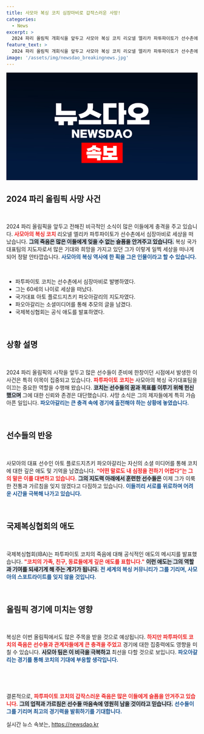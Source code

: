 ```yaml
---
title: 사모아 복싱 코치 심장마비로 갑작스러운 사망!
categories:
  - News
excerpt: >
  2024 파리 올림픽 개회식을 앞두고 사모아 복싱 코치 리오넬 엘리카 파투파이토가 선수촌에서 심장마비로 사망했습니다. 60세의 그는 국가대표 아토 플로드지츠키의 지도자로, 선수는 깊은 슬픔을 표현하며 그를 추모했습니다.
feature_text: >
  2024 파리 올림픽 개회식을 앞두고 사모아 복싱 코치 리오넬 엘리카 파투파이토가 선수촌에서 심장마비로 사망했습니다. 60세의 그는 국가대표 아토 플로드지츠키의 지도자로, 선수는 깊은 슬픔을 표현하며 그를 추모했습니다.
image: '/assets/img/newsdao_breakingnews.jpg'
---
```


<p><img src="/assets/img/newsdao_breakingnews.jpg" alt="bookingtag 속보" /></p>

<h2 data-ke-size="size26">2024 파리 올림픽 사망 사건</h2>

<p data-ke-size="size16">&nbsp;</p>

<p>2024 파리 올림픽을 앞두고 전해진 비극적인 소식이 많은 이들에게 충격을 주고 있습니다. <b><span style="color: #ee2323;">사모아의 복싱 코치</span></b> 리오넬 엘리카 파투파이토가 선수촌에서 심장마비로 세상을 떠났습니다. <b><span style="background-color: #21538527;">그의 죽음은 많은 이들에게 잊을 수 없는 슬픔을 안겨주고 있습니다.</span></b> 복싱 국가대표팀의 지도자로서 많은 기대와 희망을 가지고 있던 그가 이렇게 일찍 세상을 떠나게 되어 정말 안타깝습니다. <b><span style="color: #1a5490;">사모아의 복싱 역사에 한 획을 그은 인물이라고 할 수 있습니다.</span></b></p>

<p data-ke-size="size16">&nbsp;</p>

<ul>
    <li>파투파이토 코치는 선수촌에서 심장마비로 발병하였다.</li>
    <li>그는 60세의 나이로 세상을 떠났다.</li>
    <li>국가대표 아토 플로드지츠키 파오아갈리의 지도자였다.</li>
    <li>파오아갈리는 소셜미디어를 통해 추모의 글을 남겼다.</li>
    <li>국제복싱협회는 공식 애도를 발표하였다.</li>
</ul>

<p data-ke-size="size16">&nbsp;</p>

<h2 data-ke-size="size26">상황 설명</h2>

<p data-ke-size="size16">&nbsp;</p>

<p>2024 파리 올림픽의 시작을 앞두고 많은 선수들이 준비에 한창이던 시점에서 발생한 이 사건은 특히 이목이 집중되고 있습니다. <b><span style="color: #ee2323;">파투파이토 코치는</span></b> 사모아의 복싱 국가대표팀을 이끄는 중요한 역할을 수행해 왔습니다. <b><span style="background-color: #21538527;">코치는 선수들의 꿈과 목표를 이루기 위해 헌신했으며</span></b> 그에 대한 신뢰와 존경은 대단했습니다. 사망 소식은 그의 제자들에게 특히 가슴 아픈 일입니다. <b><span style="color: #1a5490;">파오아갈리는 큰 충격 속에 경기에 출전해야 하는 상황에 놓였습니다.</span></b></p>

<p data-ke-size="size16">&nbsp;</p>

<h2 data-ke-size="size26">선수들의 반응</h2>

<p data-ke-size="size16">&nbsp;</p>

<p>사모아의 대표 선수인 아토 플로드지츠키 파오아갈리는 자신의 소셜 미디어를 통해 코치에 대한 깊은 애도 및 기억을 남겼습니다. <b><span style="color: #ee2323;">“어떤 말로도 내 심정을 전하기 어렵다”는 그의 말은 이를 대변하고 있습니다.</span></b> <b><span style="background-color: #21538527;">그의 지도력 아래에서 훈련한 선수들은</span></b> 이제 그가 이룩한 전통과 가르침을 잊지 않겠다고 다짐하고 있습니다. <b><span style="color: #1a5490;">이들끼리 서로를 위로하며 어려운 시간을 극복해 나가고 있습니다.</span></b></p>

<p data-ke-size="size16">&nbsp;</p>

<h2 data-ke-size="size26">국제복싱협회의 애도</h2>

<p data-ke-size="size16">&nbsp;</p>

<p>국제복싱협회(IBA)는 파투파이토 코치의 죽음에 대해 공식적인 애도의 메시지를 발표했습니다. <b><span style="color: #ee2323;">"코치의 가족, 친구, 동료들에게 깊은 애도를 표합니다."</span></b> <b><span style="background-color: #21538527;">이런 애도는 그의 역할과 기여를 되새기게 해 주는 계기가 됩니다.</span></b> <b><span style="color: #1a5490;">전 세계의 복싱 커뮤니티가 그를 기리며, 사모아의 스포트라이트를 잊지 않을 것입니다.</span></b></p>

<p data-ke-size="size16">&nbsp;</p>

<h2 data-ke-size="size26">올림픽 경기에 미치는 영향</h2>

<p data-ke-size="size16">&nbsp;</p>

<p>복싱은 이번 올림픽에서도 많은 주목을 받을 것으로 예상됩니다. <b><span style="color: #ee2323;">하지만 파투파이토 코치의 죽음은 선수들과 관계자들에게 큰 충격을 주었고</span></b> 경기에 대한 집중력에도 영향을 미칠 수 있습니다. <b><span style="background-color: #21538527;">사모아 팀은 이 비극을 극복하고</span></b> 최선을 다할 것으로 보입니다. <b><span style="color: #1a5490;">파오아갈리는 경기를 통해 코치의 기대에 부응할 생각입니다.</span></b></p>

<p data-ke-size="size16">&nbsp;</p>

<p data-ke-size="size16">&nbsp;</p>

<p>결론적으로, <b><span style="color: #ee2323;">파투파이토 코치의 갑작스러운 죽음은 많은 이들에게 슬픔을 안겨주고 있습니다.</span></b> <b><span style="background-color: #21538527;">그의 업적과 가르침은 선수들 마음속에 영원히 남을 것이라고 믿습니다.</span></b> <b><span style="color: #1a5490;">선수들이 그를 기리며 최고의 경기력을 발휘하기를 기대합니다.</span></b></p>
실시간 뉴스 속보는, <a href="https://newsdao.kr" rel="dofollow">https://newsdao.kr</a>


